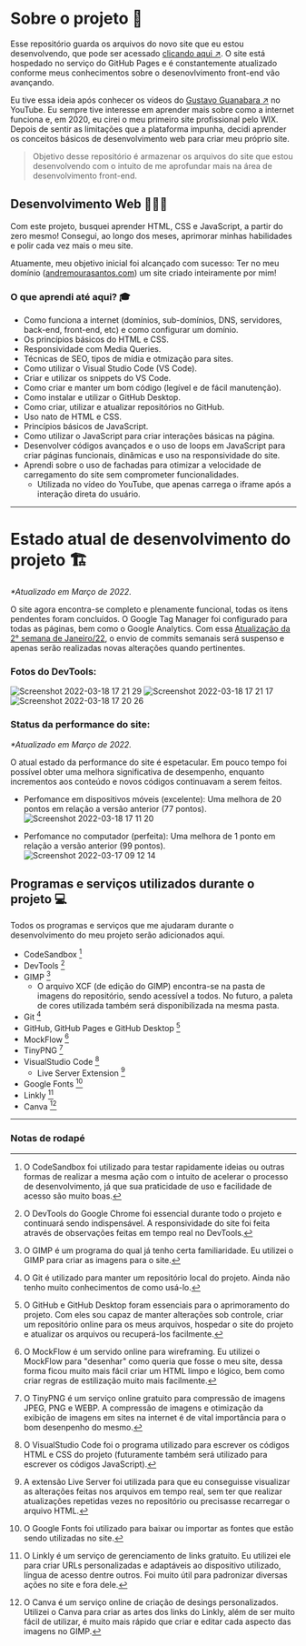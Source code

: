 # **Sobre o projeto** 📝
Esse repositório guarda os arquivos do novo site que eu estou desenvolvendo, que pode ser acessado [clicando aqui ↗](https://andremourasantos.github.io/). O site está hospedado no serviço do GitHub Pages e é constantemente atualizado conforme meus conhecimentos sobre o desenovlvimento front-end vão avançando.

Eu tive essa ideia após conhecer os vídeos do [Gustavo Guanabara ↗](https://www.youtube.com/c/CursoemV%C3%ADdeo) no YouTube. Eu sempre tive interesse em aprender mais sobre como a internet funciona e, em 2020, eu cirei o meu primeiro site profissional pelo WIX. Depois de sentir as limitações que a plataforma impunha, decidi aprender os conceitos básicos de desenvolvimento web para criar meu próprio site. 

> Objetivo desse repositório é armazenar os arquivos do site que estou desenvolvendo com o intuito de me aprofundar mais na área de desenvolvimento front-end.

## **Desenvolvimento Web** 👨🏽‍💻
Com este projeto, busquei aprender HTML, CSS e JavaScript, a partir do zero mesmo! Consegui, ao longo dos meses, aprimorar minhas habilidades e polir cada vez mais o meu site.

Atuamente, meu objetivo inicial foi alcançado com sucesso: Ter no meu domínio ([andremourasantos.com](https://andremourasantos.com)) um site criado inteiramente por mim!

### **O que aprendi até aqui?** 🎓
- Como funciona a internet (domínios, sub-domínios, DNS, servidores, back-end, front-end, etc) e como configurar um domínio.
- Os princípios básicos do HTML e CSS.
- Responsividade com Media Queries.
- Técnicas de SEO, tipos de mídia e otmização para sites.
- Como utilizar o Visual Studio Code (VS Code).
- Criar e utilizar os snippets do VS Code.
- Como criar e manter um bom código (legível e de fácil manutenção).
- Como instalar e utilizar o GitHub Desktop.
- Como criar, utilizar e atualizar repositórios no GitHub.
- Uso nato de HTML e CSS.
- Princípios básicos de JavaScript.
- Como utilizar o JavaScript para criar interações básicas na página.
- Desenvolver códigos avançados e o uso de loops em JavaScript para criar páginas funcionais, dinâmicas e uso na responsividade do site.
- Aprendi sobre o uso de fachadas para otimizar a velocidade de carregamento do site sem comprometer funcionalidades.
	- Utilizada no vídeo do YouTube, que apenas carrega o iframe após a interação direta do usuário.

---

# **Estado atual de desenvolvimento do projeto** 🏗
_*Atualizado em Março de 2022._

O site agora encontra-se completo e plenamente funcional, todas os itens pendentes foram concluídos. O Google Tag Manager foi configurado para todas as páginas, bem como o Google Analytics. Com essa [Atualização da 2° semana de Janeiro/22](https://github.com/andremourasantos/andremourasantos.github.io/commits/main), o envio de commits semanais será suspenso e apenas serão realizadas novas alterações quando pertinentes.

### **Fotos do DevTools:**
![Screenshot 2022-03-18 17 21 29](https://user-images.githubusercontent.com/92397834/159077962-7c4dd529-195e-40cd-aeea-335503f69d4b.png)
![Screenshot 2022-03-18 17 21 17](https://user-images.githubusercontent.com/92397834/159077970-83488523-ccbd-405e-9797-ba032cc3ba70.png)
![Screenshot 2022-03-18 17 20 26](https://user-images.githubusercontent.com/92397834/159077979-68ab3223-2c62-4b3e-bc90-71decc058664.png)

### **Status da performance do site:**
_*Atualizado em Março de 2022._

O atual estado da performance do site é espetacular. Em pouco tempo foi possível obter uma melhora significativa de desempenho, enquanto incrementos aos conteúdo e novos códigos continuavam a serem feitos.
- Perfomance em dispositivos móveis (excelente): Uma melhora de 20 pontos em relação a versão anterior (77 pontos).
	![Screenshot 2022-03-18 17 11 20](https://user-images.githubusercontent.com/92397834/159076712-90ad4efb-b718-4ca4-a9e7-fad37b86e26b.png)
	
- Perfomance no computador (perfeita): Uma melhora de 1 ponto em relação a versão anterior (99 pontos).	
	![Screenshot 2022-03-17 09 12 14](https://user-images.githubusercontent.com/92397834/159076332-dc0c46d5-2aae-49ce-9f37-c45ce5cb50ca.png)

## **Programas e serviços utilizados durante o projeto** 💻
Todos os programas e serviços que me ajudaram durante o desenvolvimento do meu projeto serão adicionados aqui.
- CodeSandbox [^1]
- DevTools [^2]
- GIMP [^3]
	- O arquivo XCF (de edição do GIMP) encontra-se na pasta de imagens do repositório, sendo acessível a todos. No futuro, a paleta de cores utilizada também será disponibilizada na mesma pasta.
- Git [^4]
- GitHub, GitHub Pages e GitHub Desktop [^5]
- MockFlow [^6]
- TinyPNG [^7]
- VisualStudio Code [^8]
	- Live Server Extension [^9]
- Google Fonts [^10]
- Linkly [^11]
- Canva [^12]

---

### **Notas de rodapé**
[^1]:O CodeSandbox foi utilizado para testar rapidamente ideias ou outras formas de realizar a mesma ação com o intuito de acelerar o processo de desenvolvimento, já que sua praticidade de uso e facilidade de acesso são muito boas.
[^2]:O DevTools do Google Chrome foi essencial durante todo o projeto e continuará sendo indispensável. A responsividade do site foi feita através de observações feitas em tempo real no DevTools.
[^3]:O GIMP é um programa do qual já tenho certa familiaridade. Eu utilizei o GIMP para criar as imagens para o site.
[^4]:O Git é utilizado para manter um repositório local do projeto. Ainda não tenho muito conhecimentos de como usá-lo.
[^5]:O GitHub e GitHub Desktop foram essenciais para o aprimoramento do projeto. Com eles sou capaz de manter alterações sob controle, criar um repositório online para os meus arquivos, hospedar o site do projeto e atualizar os arquivos ou recuperá-los facilmente.
[^6]:O MockFlow é um servido online para wireframing. Eu utilizei o MockFlow para "desenhar" como queria que fosse o meu site, dessa forma ficou muito mais fácil criar um HTML limpo e lógico, bem como criar regras de estilização muito mais facilmente.
[^7]:O TinyPNG é um serviço online gratuito para compressão de imagens JPEG, PNG e WEBP. A compressão de imagens e otimização da exibição de imagens em sites na internet é de vital importância para o bom desenpenho do mesmo.
[^8]:O VisualStudio Code foi o programa utilizado para escrever os códigos HTML e CSS do projeto (futuramente também será utilizado para escrever os códigos JavaScript).
[^9]:A extensão Live Server foi utilizada para que eu conseguisse visualizar as alterações feitas nos arquivos em tempo real, sem ter que realizar atualizações repetidas vezes no repositório ou precisasse recarregar o arquivo HTML.
[^10]:O Google Fonts foi utilizado para baixar ou importar as fontes que estão sendo utilizadas no site.
[^11]: O Linkly é um serviço de gerenciamento de links gratuito. Eu utilizei ele para criar URLs personalizadas e adaptáveis ao dispositivo utilizado, língua de acesso dentre outros. Foi muito útil para padronizar diversas ações no site e fora dele.
[^12]: O Canva é um serviço online de criação de desings personalizados. Utilizei o Canva para criar as artes dos links do Linkly, além de ser muito fácil de utilizar, é muito mais rápido que criar e editar cada aspecto das imagens no GIMP.

